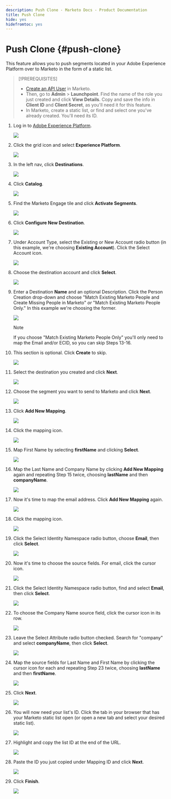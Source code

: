```yaml
---
description: Push Clone - Marketo Docs - Product Documentation
title: Push Clone
hide: yes
hidefromtoc: yes
---
```

# Push Clone {#push-clone}

This feature allows you to push segments located in your Adobe Experience Platform over to Marketo in the form of a static list.

>[!PREREQUISITES]
>
>* [Create an API User](/help/marketo/product-docs/administration/users-and-roles/create-an-api-only-user.md) in Marketo.
>* Then, go to **Admin** > **Launchpoint**. Find the name of the role you just created and click **View Details**. Copy and save the info in **Client ID** and **Client Secret**, as you'll need it for this feature.
>* In Marketo, create a static list, or find and select one you've already created. You'll need its ID.

1. Log in to [Adobe Experience Platform](https://experience.adobe.com/).

   ![](assets/push-an-adobe-experience-platform-segment-1.png)

1. Click the grid icon and select **Experience Platform**.

   ![](assets/push-an-adobe-experience-platform-segment-2.png)

1. In the left nav, click **Destinations**.

   ![](assets/push-an-adobe-experience-platform-segment-3.png)

1. Click **Catalog**.

   ![](assets/push-an-adobe-experience-platform-segment-4.png)

1. Find the Marketo Engage tile and click **Activate Segments**.

   ![](assets/push-an-adobe-experience-platform-segment-5.png)

1. Click **Configure New Destination**.

   ![](assets/push-an-adobe-experience-platform-segment-6.png)


1. Under Account Type, select the Existing or New Account radio button (in this example, we're choosing **Existing Account**). Click the Select Account icon.

   ![](assets/push-an-adobe-experience-platform-segment-7.png)

1. Choose the destination account and click **Select**.

   ![](assets/push-an-adobe-experience-platform-segment-8.png)

1. Enter a Destination **Name** and an optional Description. Click the Person Creation drop-down and choose "Match Existing Marketo People and Create Missing People in Marketo" _or_ "Match Existing Marketo People Only." In this example we're choosing the former.

   ![](assets/push-an-adobe-experience-platform-segment-9.png)

   >[!NOTE]
   >
   >If you choose "Match Existing Marketo People Only" you'll only need to map the Email and/or ECID, so you can skip Steps 13-16.

1. This section is optional. Click **Create** to skip.

   ![](assets/push-an-adobe-experience-platform-segment-10.png)

1. Select the destination you created and click **Next**.

   ![](assets/push-an-adobe-experience-platform-segment-11.png)

1. Choose the segment you want to send to Marketo and click **Next**.

   ![](assets/push-an-adobe-experience-platform-segment-12.png)

1. Click **Add New Mapping**.

   ![](assets/push-an-adobe-experience-platform-segment-13.png)

1. Click the mapping icon.

   ![](assets/push-an-adobe-experience-platform-segment-14.png)

1. Map First Name by selecting **firstName** and clicking **Select**.

   ![](assets/push-an-adobe-experience-platform-segment-15.png)

1. Map the Last Name and Company Name by clicking **Add New Mapping** again and repeating Step 15 twice, choosing **lastName** and then **companyName**.

   ![](assets/push-an-adobe-experience-platform-segment-16.png)

1. Now it's time to map the email address. Click **Add New Mapping** again.

   ![](assets/push-an-adobe-experience-platform-segment-17.png)

1. Click the mapping icon.

   ![](assets/push-an-adobe-experience-platform-segment-18.png)

1. Click the Select Identity Namespace radio button, choose  **Email**, then click **Select**.

   ![](assets/push-an-adobe-experience-platform-segment-19.png)

1. Now it's time to choose the source fields. For email, click the cursor icon.

   ![](assets/push-an-adobe-experience-platform-segment-20.png)

1. Click the Select Identity Namespace radio button, find and select **Email**, then click **Select**.

   ![](assets/push-an-adobe-experience-platform-segment-21.png)

1. To choose the Company Name source field, click the cursor icon in its row.

   ![](assets/push-an-adobe-experience-platform-segment-22.png)

1. Leave the Select Attribute radio button checked. Search for "company" and select **companyName**, then click **Select**.

   ![](assets/push-an-adobe-experience-platform-segment-23.png)

1. Map the source fields for Last Name and First Name by clicking the cursor icon for each and repeating Step 23 twice, choosing **lastName** and then **firstName**.

   ![](assets/push-an-adobe-experience-platform-segment-24.png)

1. Click **Next**.

   ![](assets/push-an-adobe-experience-platform-segment-25.png)

1. You will now need your list's ID. Click the tab in your browser that has your Marketo static list open (or open a new tab and select your desired static list).

   ![](assets/push-an-adobe-experience-platform-segment-26.png)

1. Highlight and copy the list ID at the end of the URL.

   ![](assets/push-an-adobe-experience-platform-segment-27.png)

1. Paste the ID you just copied under Mapping ID and click **Next**.

   ![](assets/push-an-adobe-experience-platform-segment-28.png)

1. Click **Finish**.

   ![](assets/push-an-adobe-experience-platform-segment-29.png)
